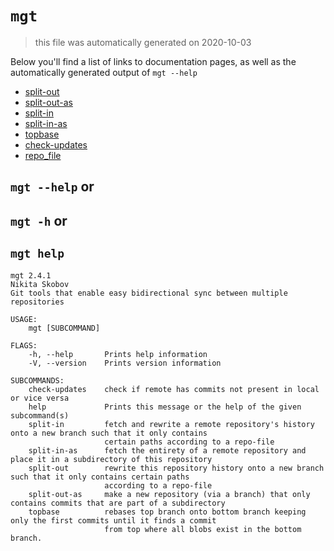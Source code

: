 # `mgt`

> this file was automatically generated on 2020-10-03

Below you'll find a list of links to documentation pages, as well as the
automatically generated output of `mgt --help`


* [split-out](./split-out.md)
* [split-out-as](./split-out-as.md)
* [split-in](./split-in.md)
* [split-in-as](./split-in-as.md)
* [topbase](./topbase.md)
* [check-updates](./check-updates.md)
* [repo_file](./repo_file.md)

## `mgt --help` or
## `mgt -h` or
## `mgt help`

```
mgt 2.4.1
Nikita Skobov
Git tools that enable easy bidirectional sync between multiple repositories

USAGE:
    mgt [SUBCOMMAND]

FLAGS:
    -h, --help       Prints help information
    -V, --version    Prints version information

SUBCOMMANDS:
    check-updates    check if remote has commits not present in local or vice versa
    help             Prints this message or the help of the given subcommand(s)
    split-in         fetch and rewrite a remote repository's history onto a new branch such that it only contains
                     certain paths according to a repo-file
    split-in-as      fetch the entirety of a remote repository and place it in a subdirectory of this repository
    split-out        rewrite this repository history onto a new branch such that it only contains certain paths
                     according to a repo-file
    split-out-as     make a new repository (via a branch) that only contains commits that are part of a subdirectory
    topbase          rebases top branch onto bottom branch keeping only the first commits until it finds a commit
                     from top where all blobs exist in the bottom branch.
```

